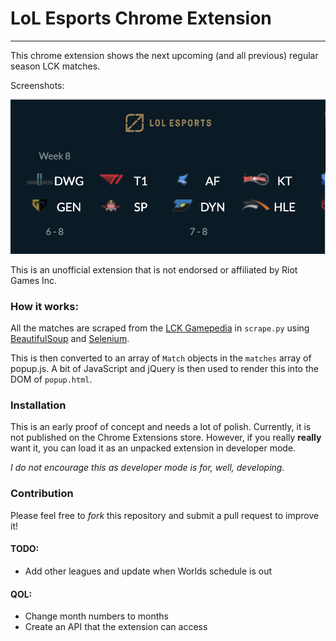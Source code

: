 # LoL Esports Chrome Extension 

___

This chrome extension shows the next upcoming (and all previous) regular season LCK matches. 


Screenshots:

![](./images/workingImage.png)

This is an unofficial extension that is not endorsed or affiliated by Riot Games Inc.

### How it works:

All the matches are scraped from the [LCK Gamepedia](https://lol.gamepedia.com/LCK/2020_Season/Summer_Season) in `scrape.py` using [BeautifulSoup](https://www.crummy.com/software/BeautifulSoup/bs4/doc/) and [Selenium](https://selenium-python.readthedocs.io/index.html). 

This is then converted to an array of `Match` objects in the `matches` array of popup.js. A bit of JavaScript and jQuery is then used to render this into the DOM of  `popup.html`. 

### Installation
This is an early proof of concept and needs a lot of polish. Currently, it is not published on the Chrome Extensions store. However, if you really **really** want it, you can load it as an unpacked extension in developer mode.

*I do not encourage this as developer mode is for, well, developing.*

### Contribution
Please feel free to *fork* this repository and submit a pull request to improve it!

#### TODO:
- Add other leagues and update when Worlds schedule is out

#### QOL:
- Change month numbers to months
- Create an API that the extension can access 